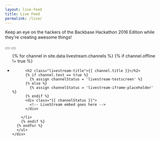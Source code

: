 ```yaml
---
layout: live-feed
title: Live Feed
permalink: /live/
---
```


<p>Keep an eye on the hackers of the Backbase Hackathon 2016 Edition while they're creating awesome things!</p>

<div class="livestream-wrapper">
  <div class="row">
    <div class="col-md-12">
      <button type="button" name="button" class="slick-control slick-maximize"><i class="fa fa-arrows-alt"></i></button>
      <button type="button" name="button" class="slick-control slick-normalize"><i class="fa fa-close"></i></button>
    </div>
  </div>
  <div class="row">
    <div class="col-md-12">
      <ul class="livestream-carousel">
      {% for channel in site.data.livestream.channels %}
        {% if channel.offline != true %}
        <li class="livestream-slide" id="channel-{{ channel.name }}">

          <h2 class="livestream-title">{{ channel.title }}</h2>
          {% if channel.test == true %}
            {% assign channelStatus = 'livestream-testscreen' %}
          {% else %}
            {% assign channelStatus = 'livestream-iframe-placeholder' %}
          {% endif %}
          <div class="{{ channelStatus }}">
            <!-- LiveStream embed goes here -->
          </div>

        </li>
        {% endif %}
      {% endfor %}
      </ul>
    </div>
  </div>
</div>
